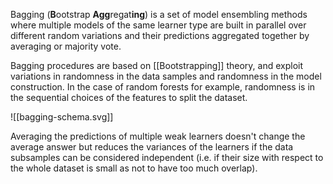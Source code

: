 Bagging (**B**ootstrap **Agg**regat**ing**) is a set of model ensembling methods where multiple models of the same learner type are built in parallel over different random variations and their predictions aggregated together by averaging or majority vote.

Bagging procedures are based on [[Bootstrapping]] theory, and exploit variations in randomness in the data samples and randomness in the model construction.
In the case of random forests for example, randomness is in the sequential choices of the features to split the dataset.

![[bagging-schema.svg]]

Averaging the predictions of multiple weak learners doesn't change the average answer but reduces the variances of the learners if the data subsamples can be considered independent (i.e. if their size with respect to the whole dataset is small as not to have too much overlap).

